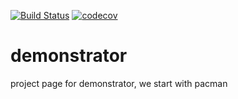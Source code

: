 [![Build Status](https://travis-ci.org/EmbeddedMontiArc/demonstrator.svg?branch=simulator-simplification)](https://travis-ci.org/EmbeddedMontiArc/demonstrator)
[![codecov](https://codecov.io/gh/EmbeddedMontiArc/demonstrator/branch/simulator-simplification/graph/badge.svg)](https://codecov.io/gh/EmbeddedMontiArc/demonstrator)
# demonstrator

project page for demonstrator, we start with pacman
